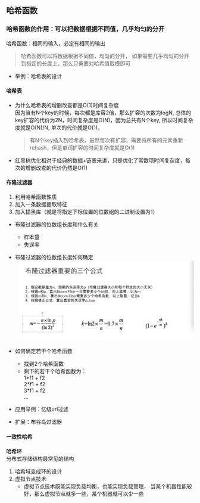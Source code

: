## 哈希函数

### 哈希函数的作用：可以把数据根据不同值，几乎均匀的分开
哈希函数：相同的输入，必定有相同的输出

> 哈希函数可以将数据根据不同值，均匀的分开，
> 如果需要几乎均匀的分开到指定的长度上，那么只需要对哈希值取模即可

- 举例：哈希表的设计

#### 哈希表

- 为什么哈希表的增删改查都是O(1)时间复杂度   
    因为当有N个key的时候，每次都是库容2倍，那么扩容的次数为logN,
    总体的key扩容的代价为2N，时间复杂度是O(N)，因为总共有N个key,
    所以时间复杂度就是O(N)/N, 单次的代价就是O(1)。

    > 有N个key插入到哈希表，虽然每次有扩容，需要将所有的元素重新rehash，但是单词扩容的时间复杂度就是O(1)

- 红黑树优化相对于经典的数据+链表来讲，只是优化了常数项时间复杂度，每次的增删改查的代价仍然是O(1)

#### 布隆过滤器
1. 利用哈希函数性质
2. 加入一条数据提取特征
3. 加入描黑库（就是将指定下标位置的位数组的二进制设置为1）

- 布隆过滤器的位数组长度和什么有关
    - 样本量
    - 失误率

- 布隆过滤器的位数组长度如何确定   
  ![bloomFilter](./bloomFilter.png)
- 如何确定若干个哈希函数
    - 找到2个哈希函数
    - 剩下的若干个哈希函数为：  
        1\*f1 + f2  
        2\*f1 + f2  
        3\*f1 + f2  
        ...

- 应用举例：亿级url过滤

- 扩展：布谷鸟过滤器

#### 一致性哈希
**哈希环**   
分布式存储结构最常见的结构

1. 哈希域变成环的设计
2. 虚拟节点技术
    - 虚拟节点技术既能实现负载均衡，也能实现负载管理，
      当某个机器性能较好，那么虚拟节点就多一些，某个机器就可以少一些

